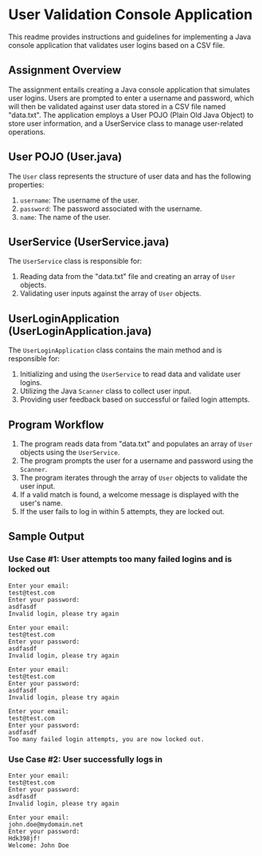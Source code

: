# User Validation Console Application

This readme provides instructions and guidelines for implementing a Java console application that validates user logins based on a CSV file.

## Assignment Overview

The assignment entails creating a Java console application that simulates user logins. Users are prompted to enter a username and password, which will then be validated against user data stored in a CSV file named "data.txt". The application employs a User POJO (Plain Old Java Object) to store user information, and a UserService class to manage user-related operations.

## User POJO (User.java)

The `User` class represents the structure of user data and has the following properties:

1. `username`: The username of the user.
2. `password`: The password associated with the username.
3. `name`: The name of the user.

## UserService (UserService.java)

The `UserService` class is responsible for:

1. Reading data from the "data.txt" file and creating an array of `User` objects.
2. Validating user inputs against the array of `User` objects.

## UserLoginApplication (UserLoginApplication.java)

The `UserLoginApplication` class contains the main method and is responsible for:

1. Initializing and using the `UserService` to read data and validate user logins.
2. Utilizing the Java `Scanner` class to collect user input.
3. Providing user feedback based on successful or failed login attempts.

## Program Workflow

1. The program reads data from "data.txt" and populates an array of `User` objects using the `UserService`.
2. The program prompts the user for a username and password using the `Scanner`.
3. The program iterates through the array of `User` objects to validate the user input.
4. If a valid match is found, a welcome message is displayed with the user's name.
5. If the user fails to log in within 5 attempts, they are locked out.

## Sample Output

### Use Case #1: User attempts too many failed logins and is locked out

```
Enter your email:
test@test.com
Enter your password:
asdfasdf
Invalid login, please try again

Enter your email:
test@test.com
Enter your password:
asdfasdf
Invalid login, please try again

Enter your email:
test@test.com
Enter your password:
asdfasdf
Invalid login, please try again

Enter your email:
test@test.com
Enter your password:
asdfasdf
Too many failed login attempts, you are now locked out.
```

### Use Case #2: User successfully logs in

```
Enter your email:
test@test.com
Enter your password:
asdfasdf
Invalid login, please try again

Enter your email:
john.doe@mydomain.net
Enter your password:
Hdk398jf!
Welcome: John Doe
```

